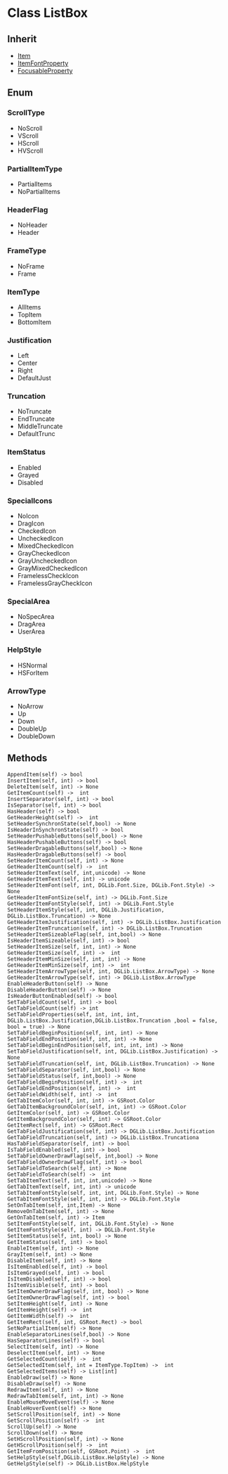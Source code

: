 # Class ListBox

## Inherit

* [Item](Item.md)
* [ItemFontProperty](ItemFontProperty.md)
* [FocusableProperty](FocusableProperty.md)

## Enum

### ScrollType

* NoScroll
* VScroll
* HScroll
* HVScroll

### PartialItemType

* PartialItems
* NoPartialItems

### HeaderFlag

* NoHeader
* Header

### FrameType

* NoFrame
* Frame

### ItemType

* AllItems
* TopItem
* BottomItem

### Justification

* Left
* Center
* Right
* DefaultJust

### Truncation

* NoTruncate
* EndTruncate
* MiddleTruncate
* DefaultTrunc

### ItemStatus

* Enabled
* Grayed
* Disabled

### SpecialIcons

* NoIcon
* DragIcon
* CheckedIcon
* UncheckedIcon
* MixedCheckedIcon
* GrayCheckedIcon
* GrayUncheckedIcon
* GrayMixedCheckedIcon
* FramelessCheckIcon
* FramelessGrayCheckIcon

### SpecialArea

* NoSpecArea
* DragArea
* UserArea

### HelpStyle

* HSNormal
* HSForItem

### ArrowType

* NoArrow
* Up
* Down
* DoubleUp
* DoubleDown

## Methods
```
AppendItem(self) -> bool
InsertItem(self, int) -> bool
DeleteItem(self, int) -> None
GetItemCount(self) ->  int
InsertSeparator(self, int) -> bool
IsSeparator(self, int) -> bool
HasHeader(self) -> bool
GetHeaderHeight(self) ->  int
SetHeaderSynchronState(self,bool) -> None
IsHeaderInSynchronState(self) -> bool
SetHeaderPushableButtons(self,bool) -> None
HasHeaderPushableButtons(self) -> bool
SetHeaderDragableButtons(self,bool) -> None
HasHeaderDragableButtons(self) -> bool
SetHeaderItemCount(self, int) -> None
GetHeaderItemCount(self) ->  int
SetHeaderItemText(self, int,unicode) -> None
GetHeaderItemText(self, int) -> unicode
SetHeaderItemFont(self, int, DGLib.Font.Size, DGLib.Font.Style) -> None
GetHeaderItemFontSize(self, int) -> DGLib.Font.Size
GetHeaderItemFontStyle(self, int) -> DGLib.Font.Style
SetHeaderItemStyle(self, int, DGLib.Justification, DGLib.ListBox.Truncation) -> None
GetHeaderItemJustification(self, int) -> DGLib.ListBox.Justification
GetHeaderItemTruncation(self, int) -> DGLib.ListBox.Truncation
SetHeaderItemSizeableFlag(self, int,bool) -> None
IsHeaderItemSizeable(self, int) -> bool
SetHeaderItemSize(self, int, int) -> None
GetHeaderItemSize(self, int) ->  int
SetHeaderItemMinSize(self, int, int) -> None
GetHeaderItemMinSize(self, int) ->  int
SetHeaderItemArrowType(self, int, DGLib.ListBox.ArrowType) -> None
GetHeaderItemArrowType(self, int) -> DGLib.ListBox.ArrowType
EnableHeaderButton(self) -> None
DisableHeaderButton(self) -> None
IsHeaderButtonEnabled(self) -> bool
SetTabFieldCount(self, int) -> bool
GetTabFieldCount(self) -> int
SetTabFieldProperties(self, int, int, int, DGLib.ListBox.Justification,DGLib.ListBox.Truncation ,bool = false, bool = true) -> None
SetTabFieldBeginPosition(self, int, int) -> None
SetTabFieldEndPosition(self, int, int) -> None
SetTabFieldBeginEndPosition(self, int, int, int) -> None
SetTabFieldJustification(self, int, DGLib.ListBox.Justification) -> None
SetTabFieldTruncation(self, int, DGLib.ListBox.Truncation) -> None
SetTabFieldSeparator(self, int,bool) -> None
SetTabFieldStatus(self, int,bool) -> None
GetTabFieldBeginPosition(self, int) ->  int
GetTabFieldEndPosition(self, int) ->  int
GetTabFieldWidth(self, int) ->  int
GetTabItemColor(self, int, int) -> GSRoot.Color
GetTabItemBackgroundColor(self, int, int) -> GSRoot.Color
GetItemColor(self, int) -> GSRoot.Color
GetItemBackgroundColor(self, int) -> GSRoot.Color
GetItemRect(self, int) -> GSRoot.Rect
GetTabFieldJustification(self, int) -> DGLib.ListBox.Justification
GetTabFieldTruncation(self, int) -> DGLib.ListBox.Truncationa
HasTabFieldSeparator(self, int) -> bool
IsTabFieldEnabled(self, int) -> bool
SetTabFieldOwnerDrawFlag(self, int,bool) -> None
GetTabFieldOwnerDrawFlag(self, int) -> bool
SetTabFieldToSearch(self, int) -> None
GetTabFieldToSearch(self) ->  int
SetTabItemText(self, int, int,unicode) -> None
GetTabItemText(self, int, int) -> unicode
SetTabItemFontStyle(self, int, int, DGLib.Font.Style) -> None
GetTabItemFontStyle(self, int, int) -> DGLib.Font.Style
SetOnTabItem(self, int,Item) -> None
RemoveOnTabItem(self, int) -> None
GetOnTabItem(self, int) -> Item
SetItemFontStyle(self, int, DGLib.Font.Style) -> None
GetItemFontStyle(self, int) -> DGLib.Font.Style
SetItemStatus(self, int, bool) -> None
GetItemStatus(self, int) -> bool
EnableItem(self, int) -> None
GrayItem(self, int) -> None
DisableItem(self, int) -> None
IsItemEnabled(self, int) -> bool
IsItemGrayed(self, int) -> bool
IsItemDisabled(self, int) -> bool
IsItemVisible(self, int) -> bool
SetItemOwnerDrawFlag(self, int, bool) -> None
GetItemOwnerDrawFlag(self, int) -> bool
SetItemHeight(self, int) -> None
GetItemHeight(self) ->  int
GetItemWidth(self) ->  int
GetItemRect(self, int, GSRoot.Rect) -> bool
SetNoPartialItem(self) -> None
EnableSeparatorLines(self,bool) -> None
HasSeparatorLines(self) -> bool
SelectItem(self, int) -> None
DeselectItem(self, int) -> None
GetSelectedCount(self) ->  int
GetSelectedItem(self, int = ItemType.TopItem) ->  int
GetSelectedItems(self) -> List[int]
EnableDraw(self) -> None
DisableDraw(self) -> None
RedrawItem(self, int) -> None
RedrawTabItem(self, int, int) -> None
EnableMouseMoveEvent(self) -> None
EnableHoverEvent(self) -> None
SetScrollPosition(self, int) -> None
GetScrollPosition(self) ->  int
ScrollUp(self) -> None
ScrollDown(self) -> None
SetHScrollPosition(self, int) -> None
GetHScrollPosition(self) ->  int
GetItemFromPosition(self, GSRoot.Point) ->  int
SetHelpStyle(self,DGLib.ListBox.HelpStyle) -> None
GetHelpStyle(self) -> DGLib.ListBox.HelpStyle
```
